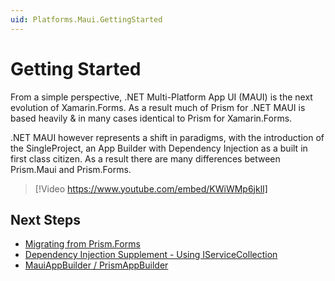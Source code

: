 ```yaml
---
uid: Platforms.Maui.GettingStarted
---
```


# Getting Started

From a simple perspective, .NET Multi-Platform App UI (MAUI) is the next evolution of Xamarin.Forms. As a result much of Prism for .NET MAUI is based heavily & in many cases identical to Prism for Xamarin.Forms.

.NET MAUI however represents a shift in paradigms, with the introduction of the SingleProject, an App Builder with Dependency Injection as a built in first class citizen. As a result there are many differences between Prism.Maui and Prism.Forms.

> [!Video https://www.youtube.com/embed/KWiWMp6jklI]

## Next Steps

- [Migrating from Prism.Forms](xref:Platforms.Maui.Migrating)
- [Dependency Injection Supplement - Using IServiceCollection](dependencyinjection.md)
- [MauiAppBuilder / PrismAppBuilder](xref:Platforms.Maui.AppBuilder)